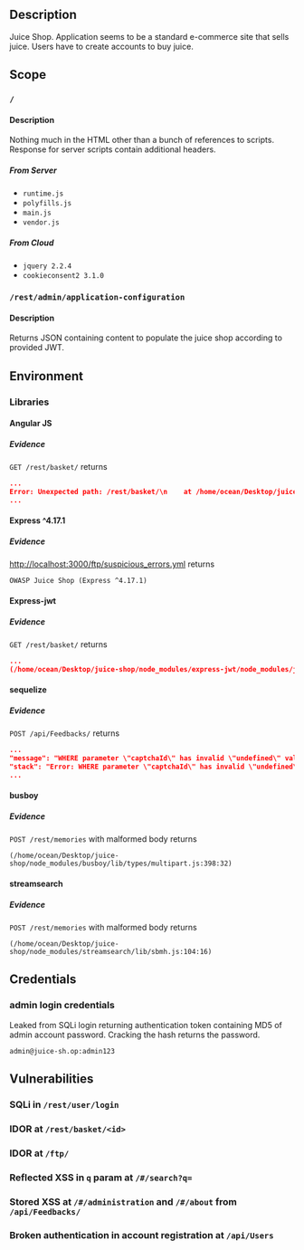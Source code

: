 ## Description

Juice Shop. Application seems to be a standard e-commerce site that sells juice. Users have to create accounts to buy juice. 

## Scope

### `/`

#### Description

Nothing much in the HTML other than a bunch of references to scripts. Response for server scripts contain additional headers. 

##### From Server
- `runtime.js`
- `polyfills.js`
- `main.js`
- `vendor.js`

##### From Cloud 
- `jquery 2.2.4`
- `cookieconsent2 3.1.0`

### `/rest/admin/application-configuration`

#### Description
Returns JSON containing content to populate the juice shop according to provided JWT.  

## Environment

### Libraries
#### Angular JS
##### Evidence
`GET /rest/basket/` returns 
```json
...
Error: Unexpected path: /rest/basket/\n    at /home/ocean/Desktop/juice-shop/build/routes/angular.js 
...
```

#### Express ^4.17.1
##### Evidence
[http://localhost:3000/ftp/suspicious_errors.yml](http://localhost:3000/ftp/suspicious_errors.yml) returns 
```
OWASP Juice Shop (Express ^4.17.1)
```

#### Express-jwt
##### Evidence
`GET /rest/basket/` returns 
```json
...
(/home/ocean/Desktop/juice-shop/node_modules/express-jwt/node_modules/jsonwebtoken/index.js:59:3)...
```
#### sequelize
##### Evidence
`POST /api/Feedbacks/` returns 
```json
...
"message": "WHERE parameter \"captchaId\" has invalid \"undefined\" value",
"stack": "Error: WHERE parameter \"captchaId\" has invalid \"undefined\" value\n    at SQLiteQueryGenerator.whereItemQuery (/home/ocean/Desktop/juice-shop/node_modules/sequelize/lib/dialects/abstract/query-generator.js:1693:13) 
...
```

#### busboy
##### Evidence
`POST /rest/memories` with malformed body returns
```
(/home/ocean/Desktop/juice-shop/node_modules/busboy/lib/types/multipart.js:398:32)
```

#### streamsearch
##### Evidence
`POST /rest/memories` with malformed body returns
```
(/home/ocean/Desktop/juice-shop/node_modules/streamsearch/lib/sbmh.js:104:16)
```
## Credentials 

### admin login credentials
Leaked from SQLi login returning authentication token containing MD5 of admin account password. Cracking the hash returns the password. 

```
admin@juice-sh.op:admin123
```

## Vulnerabilities

### SQLi in `/rest/user/login`
### IDOR at `/rest/basket/<id>`
### IDOR at `/ftp/`
### Reflected XSS in `q` param at `/#/search?q=`
### Stored XSS at `/#/administration` and `/#/about` from `/api/Feedbacks/`
### Broken authentication in account registration at `/api/Users`

	
